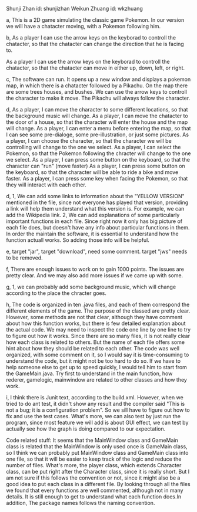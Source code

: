 Shunji Zhan     id: shunjizhan
Weikun Zhuang   id: wkzhuang

a,
This is a 2D game simulating the classic game Pokemon. In our version we will have a chatacter moving, with a Pokemon following him.

b,
As a player I can use the arrow keys on the keyborad to controll the chatacter, so that the chatacter can change the direction that he is facing to.

As a player I can use the arrow keys on the keyborad to controll the chatacter, so that the chatacter can move in either up, down, left, or right.

c,
The software can run. It opens up a new window and displays a pokemon map, in which there is a chatacter followed by a Pikachu. On the map there are some trees houses, and bushes. We can use the arrow keys to controll the character to make it move. The Pikachu will always follow the character.

d,
As a player, I can move the character to some different locations, so that the background music will change.
As a player, I can move the chatacter to the door of a house, so that the character will enter the house and the map will change.
As a player, I can enter a menu before entering the map, so that I can see some pre-dialoge, some pre-illustration, or just some pictures.
As a player, I can choose the character, so that the character we will be controlling will change to the one we select.
As a player, I can select the Pokemon, so that the Pokemon following the chracter will change to the one we select.
As a player, I can press some button on the keyboard, so that the character can "run" (move faster)
As a player, I can press some button on the keyboard, so that the character will be able to ride a bike and move faster.
As a player, I can press some key when facing the Pokemon, so that they will interact with each other.

d,
1, We can add some links to information about the "YELLOW VERSION" mentioned in the file, since not everyone has played that version, providing a link will help them understand what this version is. For example, we can add the Wikipedia link.
2, We can add explanations of some particularly important functions in each file. Since right now it only has big picture of each file does, but doesn't have any info about particular functions in them. In order the maintain the software, it is essential to understand how the function actuall works. So adding those info will be helpful.

e,
target "jar", target "download", need some comment.
target "jws" needs to be removed.

f,
There are enough issues to work on to gain 1000 points. The issues are pretty clear. And we may also add more issues if we came up with some.

g,
1, we can probably add some background music, which will change according to the place the chracter goes.

h,
The code is organized in ten .java files, and each of them correspond the different elements of the game. The purpose of the classed are pretty clear. However, some methods are not that clear, although they have comment about how this function works, but there is few detailed explanation about the actual code. We may need to inspect the code one line by one line to try to figure out how it works.
Since there are so many files, it is not really clear how each class is related to others. But the name of each file offers some hint about how they should be related to each other. The code was well organized, with some comment on it, so I would say it is time-consuming to understand the code, but it might not be too hard to do so. If we have to help someone else to get up to speed quickly, I would tell him to start from the GameMain.java. Try first to understand in the main function, how rederer, gamelogic, mainwindow are related to other classes and how they work.

i,
I think there is Junit text, according to the build.xml. However, when we tried to do ant test, it didn't show any result and the compiler said "This is not a bug; it is a configuration problem". So we sill have to figure out how to fix and use the test cases. What's more, we can also test by just run the program, since most feature we will add is about GUI effect, we can test by actually see how the graph is doing compared to our expectation.

Code related stuff:
It seems that the MainWindow class and GameMain class is related that the MainWindow is only used once is GameMain class, so I think we can probably put MainWindow class and GameMain class into one file, so that it will be easier to keep track of the logic and reduce the number of files. What's more, the player class, which extends Character class, can be put right after the Character class, since it is really short. But I am not sure if this follows the convention or not, since it might also be a good idea to put each class in a different file.
By looking through all the files we found that every functions are well commented, although not in many details. It is still enough to get to understand what each function does.In addition, The package names follows the naming convention.
